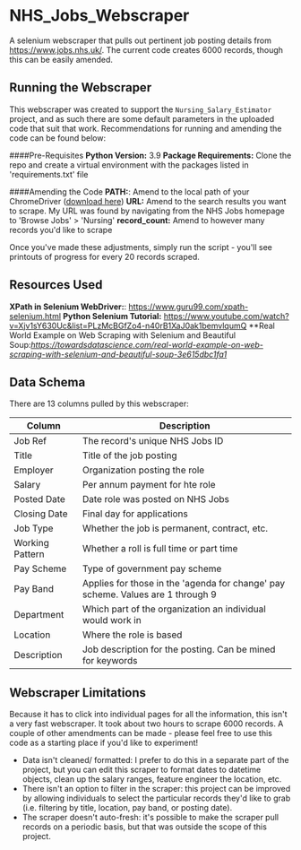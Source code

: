 # NHS_Jobs_Webscraper

A selenium webscraper that pulls out pertinent job posting details from https://www.jobs.nhs.uk/. The current code creates 6000 records, though this can be easily amended.

## Running the Webscraper

This webscraper was created to support the `Nursing_Salary_Estimator` project, and as such there are some default parameters in the uploaded code that suit that work. Recommendations for running and amending the code can be found below:

####Pre-Requisites
**Python Version:** 3.9
**Package Requirements:** Clone the repo and create a virtual environment with the packages listed in 'requirements.txt' file

####Amending the Code 
**PATH:**: Amend to the local path of your ChromeDriver ([download here](https://sites.google.com/a/chromium.org/chromedriver/)) 
**URL:** Amend to the search results you want to scrape. My URL was found by navigating from the NHS Jobs homepage to 'Browse Jobs' > 'Nursing' 
**record_count:** Amend to however many records you'd like to scrape 

Once you've made these adjustments, simply run the script - you'll see printouts of progress for every 20 records scraped. 

## Resources Used

**XPath in Selenium WebDriver:**: https://www.guru99.com/xpath-selenium.html
**Python Selenium Tutorial:** https://www.youtube.com/watch?v=Xjv1sY630Uc&list=PLzMcBGfZo4-n40rB1XaJ0ak1bemvlqumQ
**Real World Example on Web Scraping with Selenium and Beautiful Soup:*https://towardsdatascience.com/real-world-example-on-web-scraping-with-selenium-and-beautiful-soup-3e615dbc1fa1* 

## Data Schema

There are 13 columns pulled by this webscraper:

| Column | Description |
| --- | --- |
| Job Ref | The record's unique NHS Jobs ID |
| Title | Title of the job posting |
| Employer | Organization posting the role |
| Salary | Per annum payment for hte role |
| Posted Date | Date role was posted on NHS Jobs |
| Closing Date | Final day for applications |
| Job Type | Whether the job is permanent, contract, etc. |
| Working Pattern | Whether a roll is full time or part time |
| Pay Scheme | Type of government pay scheme |
| Pay Band | Applies for those in the 'agenda for change' pay scheme. Values are 1 through 9 |
| Department | Which part of the organization an individual would work in |
| Location | Where the role is based |
| Description | Job description for the posting. Can be mined for keywords |

## Webscraper Limitations

Because it has to click into individual pages for all the information, this isn't a very fast webscraper. It took about two hours to scrape 6000 records. A couple of other amendments can be made - please feel free to use this code as a starting place if you'd like to experiment!

* Data isn't cleaned/ formatted: I prefer to do this in a separate part of the project, but you can edit this scraper to format dates to datetime objects, clean up the salary ranges, feature engineer the location, etc. 
* There isn't an option to filter in the scraper: this project can be improved by allowing individuals to select the particular records they'd like to grab (i.e. filtering by title, location, pay band, or posting date). 
* The scraper doesn't auto-fresh: it's possible to make the scraper pull records on a periodic basis, but that was outside the scope of this project. 


